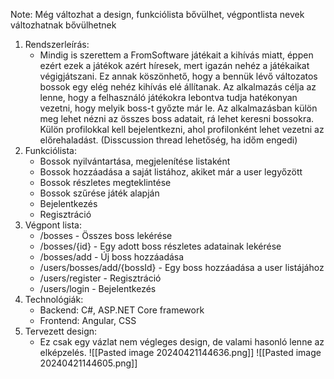 Note: Még változhat a design, funkciólista bővülhet, végpontlista nevek változhatnak bővülhetnek
1. Rendszerleírás: 
	- Mindig is szerettem a FromSoftware játékait a kihívás miatt, éppen ezért ezek a játékok azért híresek, mert igazán nehéz a játékaikat végigjátszani. Ez annak köszönhető, hogy a bennük lévő változatos bossok egy elég nehéz kihívás elé állítanak. Az alkalmazás célja az lenne, hogy a felhasználó játékokra lebontva tudja hatékonyan vezetni, hogy melyik boss-t győzte már le. Az alkalmazásban külön meg lehet nézni az összes boss adatait, rá lehet keresni bossokra. Külön profilokkal kell bejelentkezni, ahol profilonként lehet vezetni az előrehaladást. (Disscussion thread lehetőség, ha időm engedi)
2. Funkciólista: 
	- Bossok nyilvántartása, megjelenítése listaként
	- Bossok hozzáadása a saját listához, akiket már a user legyőzött
	- Bossok részletes megteklintése
	- Bossok szűrése játék alapján
	- Bejelentkezés
	- Regisztráció
3. Végpont lista:
	- /bosses - Összes boss lekérése
	- /bosses/{id} - Egy adott boss részletes adatainak lekérése
	- /bosses/add - Új boss hozzáadása
	- /users/bosses/add/{bossId} - Egy boss hozzáadása a user listájához
	- /users/register - Regisztráció
	- /users/login - Bejelentkezés
4. Technológiák:
	- Backend: C#, ASP.NET Core framework
	- Frontend: Angular, CSS
5. Tervezett design:
	 - Ez csak egy vázlat nem végleges design, de valami hasonló lenne az elképzelés.
	 ![[Pasted image 20240421144636.png]]
	 ![[Pasted image 20240421144605.png]]
